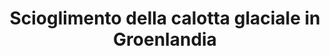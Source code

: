 ---
title: Scioglimento della calotta glaciale in Groenlandia
descriptionBody: 
    - La Groenlandia è l’isola più grande del mondo. La perdita progressiva della sua calotta ghiacciata è preoccupante perché ospita la più grande massa di ghiaccio dell’emisfero settentrionale e questa, sciogliendosi o staccandosi, finisce nell’Oceano Atlantico e, alla fine, in tutti gli oceani del mondo contribuendo all’innalzamento dei mari e al cambiamento di tutte le coste del pianeta. Lo scioglimento dei ghiacci ha come causa principale il riscaldamento globale che innesca processi che si autoalimentano":" lo scioglimento superficiale dei ghiacci provoca l’abbassamento della calotta che trovandosi con zone ad altitudini inferiori, risente maggiormente del calore.
    - E’ chiamata "linea di neve" l’altitudine in cui la calotta glaciale è coperta di neve; questa ha un'albedo più alta del ghiaccio nudo quindi riflette più energia proveniente dal sole. Se la linea di neve migra verso altitudini più elevate man mano che la calotta glaciale si riscalda, significa che il ghiaccio assorbirà più radiazione solare in arrivo, causando più scioglimento inoltre anche l'acqua di disgelo può influenzare la velocità del flusso della calotta glaciale e i processi di distacco 
consequences:
    description:  Purtroppo non è una situazione facile da invertire e il caldo record che da anni si registra soprattutto nell’area artica sta peggiorando la situazione che è in accelerazione di ben 7 volte rispetto alle precedenti stime previste. Se l’intera calotta scomparisse, il mare potrebbe salire dai 2 ai 7 metri con conseguenze devastanti per molte città costiere del mondo e con conseguenti migrazioni di massa.
choords:
    x: 663
    y: 149
---